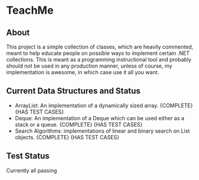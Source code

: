TeachMe
=======

About
-----

This project is a simple collection of classes, which are heavily commented, meant to help educate people on
possible ways to implement certain .NET collections. This is meant as a programming instructional tool and 
probably should not be used in any production manner, unless of course, my implementation is awesome, in which
case use it all you want.

Current Data Structures and Status
-----------------------------------

* ArrayList: An implementation of a dynamically sized array. {COMPLETE} {HAS TEST CASES}
* Deque: An implementation of a Deque which can be used either as a stack or a queue. {COMPLETE} {HAS TEST CASES} 
* Search Algorithms: implementations of linear and binary search on List<T> objects. {COMPLETE} {HAS TEST CASES}

Test Status
------------

Currently all passing